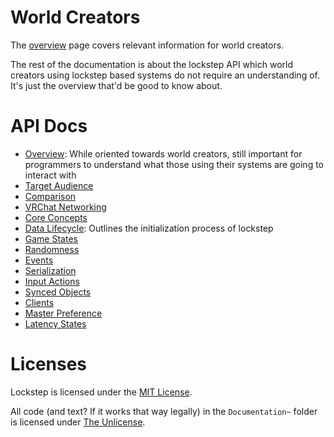 
# World Creators

The [overview](overview.md) page covers relevant information for world creators.

The rest of the documentation is about the lockstep API which world creators using lockstep based systems do not require an understanding of. It's just the overview that'd be good to know about.

# API Docs

- [Overview](overview.md): While oriented towards world creators, still important for programmers to understand what those using their systems are going to interact with
- [Target Audience](target-audience.md)
- [Comparison](comparison.md)
- [VRChat Networking](vrchat-networking.md)
- [Core Concepts](core-concepts.md)
- [Data Lifecycle](data-lifecycle.md): Outlines the initialization process of lockstep
- [Game States](game-states.md)
- [Randomness](randomnees.md)
- [Events](events.md)
- [Serialization](serialization.md)
- [Input Actions](input-actions.md)
- [Synced Objects](synced-objects.md)
- [Clients](clients.md)
- [Master Preference](master-preference.md)
- [Latency States](latency-states.md)

# Licenses

Lockstep is licensed under the [MIT License](../LICENSE.md).

All code (and text? If it works that way legally) in the `Documentation~` folder is licensed under [The Unlicense](LICENSE.txt).

